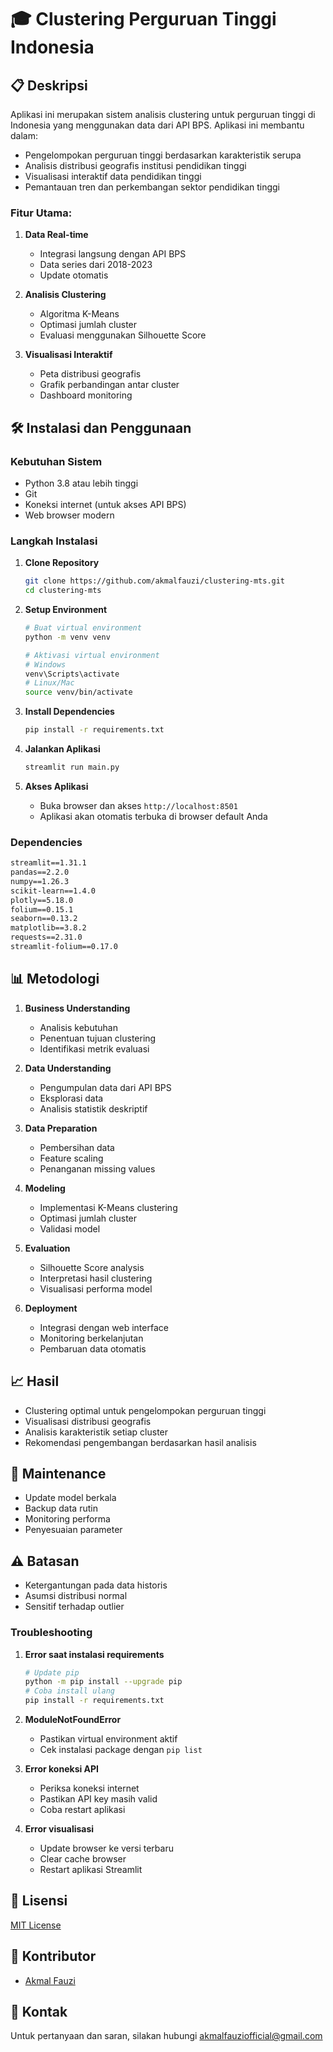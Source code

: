 # 🎓 Clustering Perguruan Tinggi Indonesia

## 📋 Deskripsi
Aplikasi ini merupakan sistem analisis clustering untuk perguruan tinggi di Indonesia yang menggunakan data dari API BPS. Aplikasi ini membantu dalam:
- Pengelompokan perguruan tinggi berdasarkan karakteristik serupa
- Analisis distribusi geografis institusi pendidikan tinggi
- Visualisasi interaktif data pendidikan tinggi
- Pemantauan tren dan perkembangan sektor pendidikan tinggi

### Fitur Utama:
1. **Data Real-time**
   - Integrasi langsung dengan API BPS
   - Data series dari 2018-2023
   - Update otomatis

2. **Analisis Clustering**
   - Algoritma K-Means
   - Optimasi jumlah cluster
   - Evaluasi menggunakan Silhouette Score

3. **Visualisasi Interaktif**
   - Peta distribusi geografis
   - Grafik perbandingan antar cluster
   - Dashboard monitoring

## 🛠️ Instalasi dan Penggunaan

### Kebutuhan Sistem
- Python 3.8 atau lebih tinggi
- Git
- Koneksi internet (untuk akses API BPS)
- Web browser modern

### Langkah Instalasi

1. **Clone Repository**
   ```bash
   git clone https://github.com/akmalfauzi/clustering-mts.git
   cd clustering-mts
   ```

2. **Setup Environment**
   ```bash
   # Buat virtual environment
   python -m venv venv

   # Aktivasi virtual environment
   # Windows
   venv\Scripts\activate
   # Linux/Mac
   source venv/bin/activate
   ```

3. **Install Dependencies**
   ```bash
   pip install -r requirements.txt
   ```

4. **Jalankan Aplikasi**
   ```bash
   streamlit run main.py
   ```

5. **Akses Aplikasi**
   - Buka browser dan akses `http://localhost:8501`
   - Aplikasi akan otomatis terbuka di browser default Anda

### Dependencies
```txt
streamlit==1.31.1
pandas==2.2.0
numpy==1.26.3
scikit-learn==1.4.0
plotly==5.18.0
folium==0.15.1
seaborn==0.13.2
matplotlib==3.8.2
requests==2.31.0
streamlit-folium==0.17.0
```

## 📊 Metodologi
1. **Business Understanding**
   - Analisis kebutuhan
   - Penentuan tujuan clustering
   - Identifikasi metrik evaluasi

2. **Data Understanding**
   - Pengumpulan data dari API BPS
   - Eksplorasi data
   - Analisis statistik deskriptif

3. **Data Preparation**
   - Pembersihan data
   - Feature scaling
   - Penanganan missing values

4. **Modeling**
   - Implementasi K-Means clustering
   - Optimasi jumlah cluster
   - Validasi model

5. **Evaluation**
   - Silhouette Score analysis
   - Interpretasi hasil clustering
   - Visualisasi performa model

6. **Deployment**
   - Integrasi dengan web interface
   - Monitoring berkelanjutan
   - Pembaruan data otomatis

## 📈 Hasil
- Clustering optimal untuk pengelompokan perguruan tinggi
- Visualisasi distribusi geografis
- Analisis karakteristik setiap cluster
- Rekomendasi pengembangan berdasarkan hasil analisis

## 🔄 Maintenance
- Update model berkala
- Backup data rutin
- Monitoring performa
- Penyesuaian parameter

## ⚠️ Batasan
- Ketergantungan pada data historis
- Asumsi distribusi normal
- Sensitif terhadap outlier

### Troubleshooting

1. **Error saat instalasi requirements**
   ```bash
   # Update pip
   python -m pip install --upgrade pip
   # Coba install ulang
   pip install -r requirements.txt
   ```

2. **ModuleNotFoundError**
   - Pastikan virtual environment aktif
   - Cek instalasi package dengan `pip list`

3. **Error koneksi API**
   - Periksa koneksi internet
   - Pastikan API key masih valid
   - Coba restart aplikasi

4. **Error visualisasi**
   - Update browser ke versi terbaru
   - Clear cache browser
   - Restart aplikasi Streamlit

## 📝 Lisensi
[MIT License](LICENSE)

## 👥 Kontributor
- [Akmal Fauzi](https://github.com/akmalfauzi)

## 📧 Kontak
Untuk pertanyaan dan saran, silakan hubungi [akmalfauziofficial@gmail.com](mailto:akmalfauzi@gmail.com)